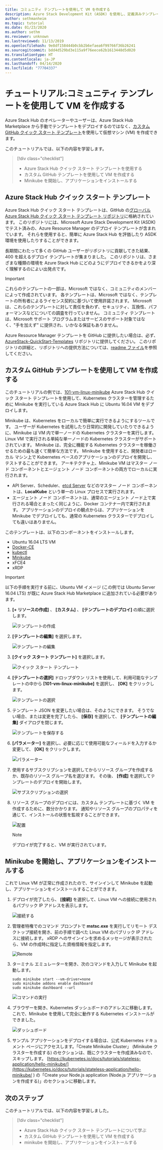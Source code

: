 ```yaml
---
title: コミュニティ テンプレートを使用して VM を作成する
description: Azure Stack Development Kit (ASDK) を使用し、定義済みテンプレートと GitHub カスタム テンプレートを使って VM を作成する方法を学習します。
author: sethmanheim
ms.topic: tutorial
ms.date: 01/23/2020
ms.author: sethm
ms.reviewer: unknown
ms.lastreviewed: 11/13/2019
ms.openlocfilehash: 9e8df158444b0cbb2b6efaea6f99766f36b26241
ms.sourcegitcommit: bdd4d529bd3e115a9f76eece62b1613448d5d020
ms.translationtype: HT
ms.contentlocale: ja-JP
ms.lasthandoff: 04/14/2020
ms.locfileid: "77704337"
---
```

# <a name="tutorial-create-a-vm-using-a-community-template"></a>チュートリアル:コミュニティ テンプレートを使用して VM を作成する

Azure Stack Hub のオペレーターやユーザーは、Azure Stack Hub Marketplace から手動でテンプレートをデプロイするのではなく、[カスタム GitHub クイック スタート テンプレート](https://github.com/Azure/AzureStack-QuickStart-Templates)を使用して仮想マシン (VM) を作成できます。

このチュートリアルでは、以下の内容を学習します。

> [!div class="checklist"]
> * Azure Stack Hub クイック スタート テンプレートを使用する
> * カスタム GitHub テンプレートを使用して VM を作成する
> * Minikube を開始し、アプリケーションをインストールする

## <a name="azure-stack-hub-quickstart-templates"></a>Azure Stack Hub クイック スタート テンプレート

Azure Stack Hub クイック スタート テンプレートは、GitHub の[グローバル Azure Stack Hub クイック スタート テンプレート リポジトリ](https://github.com/Azure/AzureStack-QuickStart-Templates)に格納されています。 このリポジトリには、Microsoft Azure Stack Development Kit (ASDK) でテスト済みの、Azure Resource Manager のデプロイ テンプレートが含まれています。 それらを使用すると、簡単に Azure Stack Hub を評価したり ASDK 環境を使用したりすることができます。

長期間にわたって多くの GitHub ユーザーがリポジトリに貢献してきた結果、400 を超えるデプロイ テンプレートが集まりました。 このリポジトリは、さまざまな種類の環境を Azure Stack Hub にどのようにデプロイできるかをより深く理解するのによい出発点です。

>[!IMPORTANT]
> これらのテンプレートの一部は、Microsoft ではなく、コミュニティのメンバーによって作成されています。 各テンプレートは、Microsoft ではなく、テンプレートの所有者によるライセンス契約に基づいて使用許諾されます。 Microsoft は、これらのテンプレートに対して責任を負わず、セキュリティ、互換性、パフォーマンスなどについての調査を行っていません。 コミュニティ テンプレートは、Microsoft サポート プログラムまたはサービスのサポート対象ではなく、"手を加えず" に提供され、いかなる保証もありません。

Azure Resource Manager テンプレートを GitHub に提供したい場合は、必ず、[AzureStack-QuickStart-Templates](https://github.com/Azure/AzureStack-QuickStart-Templates) リポジトリに提供してください。 このリポジトリの詳細と、リポジトリへの提供方法については、[readme ファイル](https://aka.ms/aa6zktg)を参照してください。

## <a name="create-a-vm-using-a-custom-github-template"></a>カスタム GitHub テンプレートを使用して VM を作成する

このチュートリアルの例では、[101-vm-linux-minikube](https://github.com/Azure/AzureStack-QuickStart-Templates/tree/master/101-vm-linux-minikube) Azure Stack Hub クイック スタート テンプレートを使用して、Kubernetes クラスターを管理するために Minikube を実行している Azure Stack Hub に Ubuntu 16.04 VM をデプロイします。

Minikube は、Kubernetes をローカルで簡単に実行できるようにするツールです。 ユーザーが Kubernetes を試用したり日常的に開発していたりできるように、Minikube は VM 内で単一ノードの Kubernetes クラスターを実行します。 Linux VM で実行される単純な単一ノードの Kubernetes クラスターがサポートされています。 Minikube は、完全に機能する Kubernetes クラスターを稼働させるための最も速くて簡単な方法です。 Minikube を使用すると、開発者はローカル マシン上で Kubernetes ベースのアプリケーションのデプロイを開発し、テストすることができます。 アーキテクチャ上、Minikube VM はマスター ノード コンポーネントとエージェント ノード コンポーネントの両方でローカルに実行されます。

* API Server、Scheduler、[etcd Server](https://coreos.com/etcd/) などのマスター ノード コンポーネントは、**LocalKube** という単一の Linux プロセスで実行されます。
* エージェント ノード コンポーネントは、通常のエージェント ノード上で実行される場合とまったく同じように、Docker コンテナー内で実行されます。 アプリケーションのデプロイの観点からは、アプリケーションを Minikube でデプロイしても、通常の Kubernetes クラスターでデプロイしても違いはありません。

このテンプレートは、以下のコンポーネントをインストールします。

* Ubuntu 16.04 LTS VM
* [Docker-CE](https://download.docker.com/linux/ubuntu)
* [kubectl](https://storage.googleapis.com/kubernetes-release/release/v1.8.0/bin/linux/amd64/kubectl)
* [Minikube](https://storage.googleapis.com/minikube/releases/latest/minikube-linux-amd64)
* xFCE4
* xRDP

> [!IMPORTANT]
> 以下の手順を実行する前に、Ubuntu VM イメージ (この例では Ubuntu Server 16.04 LTS) が既に Azure Stack Hub Marketplace に追加されている必要があります。

1. **[+ リソースの作成]** 、 **[カスタム]** 、 **[テンプレートのデプロイ]** の順に選択します。

    ![テンプレートの作成](media/azure-stack-create-vm-template/1.PNG)

2. **[テンプレートの編集]** を選択します。

    ![テンプレートの編集](media/azure-stack-create-vm-template/2.PNG)

3. **[クイック スタート テンプレート]** を選択します。

    ![クイック スタート テンプレート](media/azure-stack-create-vm-template/3.PNG)

4. **[テンプレートの選択]** ドロップダウン リストを使用して、利用可能なテンプレートの中から **[101-vm-linux-minikube]** を選択し、 **[OK]** をクリックします。

    ![テンプレートの選択](media/azure-stack-create-vm-template/4.PNG)

5. テンプレート JSON を変更したい場合は、そのようにできます。 そうでない場合、または変更を完了したら、 **[保存]** を選択して、 **[テンプレートの編集]** ダイアログを閉じます。

    ![テンプレートを保存する](media/azure-stack-create-vm-template/5.PNG)

6. **[パラメーター]** を選択し、必要に応じて使用可能なフィールドを入力するか変更して、 **[OK]** をクリックします。

    ![パラメーター](media/azure-stack-create-vm-template/6.PNG)

7. 使用するサブスクリプションを選択してからリソース グループを作成するか、既存のリソース グループ名を選びます。 その後、 **[作成]** を選択してテンプレートのデプロイを開始します。

    ![サブスクリプションの選択](media/azure-stack-create-vm-template/7.PNG)

8. リソース グループのデプロイには、カスタム テンプレートに基づく VM を作成するために、数分かかります。 通知やリソース グループのプロパティを通じて、インストールの状態を監視することができます。

    ![配置](media/azure-stack-create-vm-template/8.PNG)

    >[!NOTE]
    > デプロイが完了すると、VM が実行されています。

## <a name="start-minikube-and-install-an-application"></a>Minikube を開始し、アプリケーションをインストールする

これで Linux VM が正常に作成されたので、サインインして Minikube を起動し、アプリケーションをインストールすることができます。

1. デプロイが完了したら、 **[接続]** を選択して、Linux VM への接続に使用されるパブリック IP アドレスを表示します。

    ![接続する](media/azure-stack-create-vm-template/9.PNG)

2. 管理者特権でのコマンド プロンプトで **mstsc.exe** を実行してリモート デスクトップ接続を開き、前の手順で調べた Linux VM のパブリック IP アドレスに接続します。 xRDP へのサインインを求めるメッセージが表示されたら、VM の作成時に指定した資格情報を指定します。

    ![Remote](media/azure-stack-create-vm-template/10.PNG)

3. ターミナル エミュレーターを開き、次のコマンドを入力して Minikube を起動します。

    ```shell
    sudo minikube start --vm-driver=none
    sudo minikube addons enable dashboard
    sudo minikube dashboard --url
    ```

    ![コマンドの実行](media/azure-stack-create-vm-template/11.PNG)

4. ブラウザーを開き、Kubernetes ダッシュボードのアドレスに移動します。 これで、Minikube を使用して完全に動作する Kubernetes インストールができました。

    ![ダッシュボード](media/azure-stack-create-vm-template/12.PNG)

5. サンプル アプリケーションをデプロイする場合は、公式 Kubernetes ドキュメント ページにアクセスします。「Create Minikube Cluster」 (Minikube クラスターを作成する) のセクションは、既にクラスターを作成済みなので、スキップします。 [https://kubernetes.io/docs/tutorials/stateless-application/hello-minikube/](https://kubernetes.io/docs/tutorials/stateless-application/hello-minikube/ ) の「Create your Node.js application (Node.js アプリケーションを作成する)」のセクションに移動します。

## <a name="next-steps"></a>次のステップ

このチュートリアルでは、以下の内容を学習しました。

> [!div class="checklist"]
> * Azure Stack Hub クイック スタート テンプレートについて学ぶ
> * カスタム GitHub テンプレートを使用して VM を作成する
> * minikube を開始し、アプリケーションをインストールする
